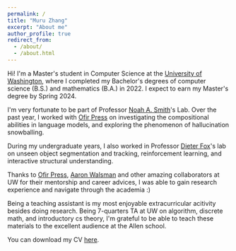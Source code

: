 ```yaml
---
permalink: /
title: "Muru Zhang"
excerpt: "About me"
author_profile: true
redirect_from: 
  - /about/
  - /about.html
---
```


Hi! I'm a Master's student in Computer Science at the [University of Washington](https://www.cs.washington.edu/), where I completed my Bachelor's degrees of computer science (B.S.) and mathematics (B.A.) in 2022. I expect to earn my Master's degree by Spring 2024.

I'm very fortunate to be part of Professor [Noah A. Smith](https://nasmith.github.io/)'s Lab. Over the past year, I worked with [Ofir Press](https://ofir.io/) on investigating the compositional abilities in language models, and exploring the phenomenon of hallucination snowballing.

During my undergraduate years, I also worked in Professor [Dieter Fox](https://homes.cs.washington.edu/~fox/)'s lab on unseen object segmentation and tracking, reinforcement learning, and interactive structural understanding.

Thanks to [Ofir Press](https://ofir.io/), [Aaron Walsman](https://github.com/aaronwalsman) and other amazing collaborators at UW for their mentorship and career advices, I was able to gain research experience and navigate through the academia :)

Being a teaching assistant is my most enjoyable extracurricular acitivity besides doing research. Being 7-quarters TA at UW on algorithm, discrete math, and introductory cs theory, I'm grateful to be able to teach these materials to the excellent audience at the Allen school.

You can download my CV [here](https://drive.google.com/file/d/12ohaHsrqjrjSwVe_sUiAYBc7P3tNzYMp/view?usp=sharing).
